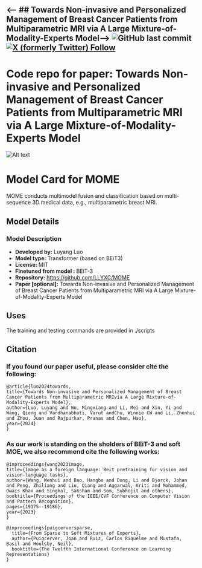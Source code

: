<-- ## Towards Non-invasive and Personalized Management of Breast Cancer Patients from Multiparametric MRI via A Large Mixture-of-Modality-Experts Model-->
![GitHub last commit](https://img.shields.io/github/last-commit/birkhoffkiki/GPFM?style=flat-square)
[![X (formerly Twitter) Follow](https://img.shields.io/twitter/follow/SMARTLab_HKUST%20)](https://x.com/SMARTLab_HKUST)
--- 

# Code repo for paper: Towards Non-invasive and Personalized Management of Breast Cancer Patients from Multiparametric MRI via A Large Mixture-of-Modality-Experts Model

![Alt text](figures/Framework.jpg "Overall Framework of MOME")

# Model Card for MOME

<!-- Provide a quick summary of what the model is/does. -->

MOME conducts multimodel fusion and classification based on multi-sequence 3D medical data, e.g., multiparametric breast MRI.

## Model Details

### Model Description

<!-- Provide a longer summary of what this model is. -->


- **Developed by:** Luyang Luo
- **Model type:** Transformer (based on BEiT3)
- **License:** MIT
- **Finetuned from model :** BEiT-3
- **Repository:** https://github.com/LLYXC/MOME
- **Paper [optional]:** Towards Non-invasive and Personalized Management of Breast Cancer Patients from Multiparametric MRI via A Large Mixture-of-Modality-Experts Model

## Uses

<!-- Address questions around how the model is intended to be used, including the foreseeable users of the model and those affected by the model. -->
The training and testing commands are provided in ./scripts

## Citation
### If you found our paper useful, please consider cite the following:
```
@article{luo2024towards,
title={Towards Non-invasive and Personalized Management of Breast Cancer Patients from Multiparametric MRIvia A Large Mixture-of-Modality-Experts Model},
author={Luo, Luyang and Wu, Mingxiang and Li, Mei and Xin, Yi and Wang, Qiong and Vardhanabhuti, Varut andChu, Winnie CW and Li, Zhenhui and Zhou, Juan and Rajpurkar, Pranav and Chen, Hao},
year={2024}
}
```

### As our work is standing on the sholders of BEiT-3 and soft MOE, we also recommend cite the following works:
```
@inproceedings{wang2023image,
title={Image as a foreign language: Beit pretraining for vision and vision-language tasks},
author={Wang, Wenhui and Bao, Hangbo and Dong, Li and Bjorck, Johan and Peng, Zhiliang and Liu, Qiang and Aggarwal, Kriti and Mohammed, Owais Khan and Singhal, Saksham and Som, Subhojit and others},
booktitle={Proceedings of the IEEE/CVF Conference on Computer Vision and Pattern Recognition},
pages={19175--19186},
year={2023}
}
```
```
@inproceedings{puigcerversparse,
  title={From Sparse to Soft Mixtures of Experts},
  author={Puigcerver, Joan and Ruiz, Carlos Riquelme and Mustafa, Basil and Houlsby, Neil},
  booktitle={The Twelfth International Conference on Learning Representations}
}
```
